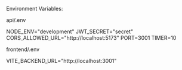 Environment Variables:

api/.env

NODE_ENV="development"
JWT_SECRET="secret"
CORS_ALLOWED_URL="http://localhost:5173"
PORT=3001
TIMER=10

frontend/.env

VITE_BACKEND_URL="http://localhost:3001"
